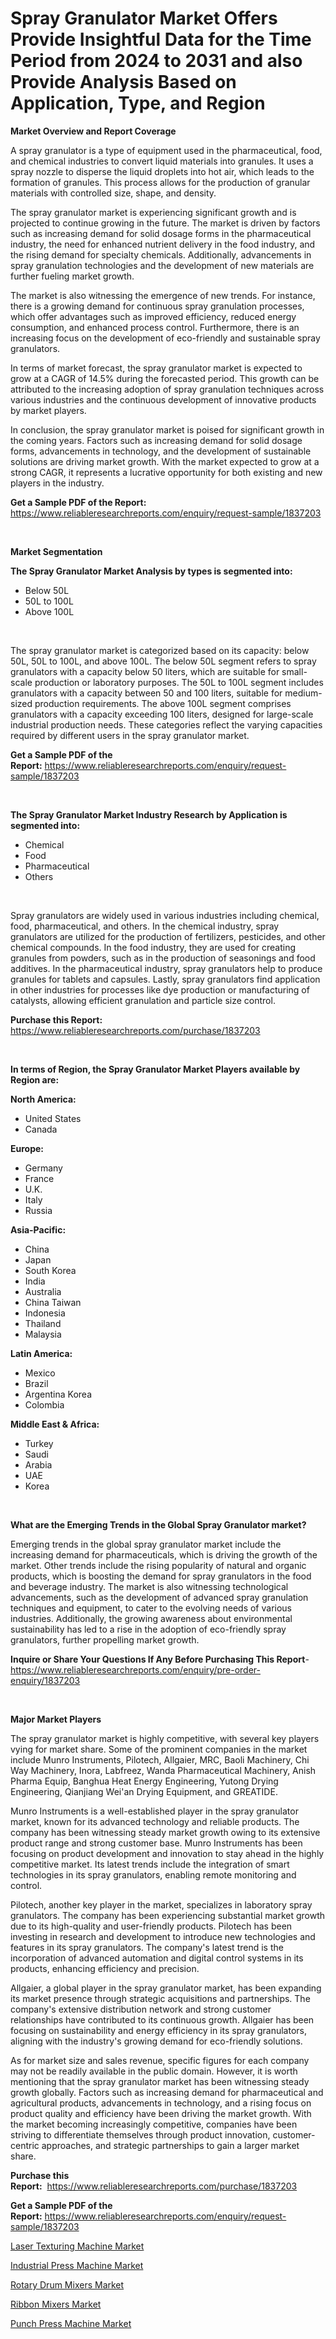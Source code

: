 <p><h1>Spray Granulator Market Offers Provide Insightful Data for the Time Period from 2024 to 2031 and also Provide Analysis Based on Application, Type, and Region</h1></p><p><strong>Market Overview and Report Coverage</strong></p>
<p><p>A spray granulator is a type of equipment used in the pharmaceutical, food, and chemical industries to convert liquid materials into granules. It uses a spray nozzle to disperse the liquid droplets into hot air, which leads to the formation of granules. This process allows for the production of granular materials with controlled size, shape, and density.</p><p>The spray granulator market is experiencing significant growth and is projected to continue growing in the future. The market is driven by factors such as increasing demand for solid dosage forms in the pharmaceutical industry, the need for enhanced nutrient delivery in the food industry, and the rising demand for specialty chemicals. Additionally, advancements in spray granulation technologies and the development of new materials are further fueling market growth.</p><p>The market is also witnessing the emergence of new trends. For instance, there is a growing demand for continuous spray granulation processes, which offer advantages such as improved efficiency, reduced energy consumption, and enhanced process control. Furthermore, there is an increasing focus on the development of eco-friendly and sustainable spray granulators.</p><p>In terms of market forecast, the spray granulator market is expected to grow at a CAGR of 14.5% during the forecasted period. This growth can be attributed to the increasing adoption of spray granulation techniques across various industries and the continuous development of innovative products by market players.</p><p>In conclusion, the spray granulator market is poised for significant growth in the coming years. Factors such as increasing demand for solid dosage forms, advancements in technology, and the development of sustainable solutions are driving market growth. With the market expected to grow at a strong CAGR, it represents a lucrative opportunity for both existing and new players in the industry.</p></p>
<p><strong>Get a Sample PDF of the Report:</strong> <a href="https://www.reliableresearchreports.com/enquiry/request-sample/1837203">https://www.reliableresearchreports.com/enquiry/request-sample/1837203</a></p>
<p>&nbsp;</p>
<p><strong>Market Segmentation</strong></p>
<p><strong>The Spray Granulator Market Analysis by types is segmented into:</strong></p>
<p><ul><li>Below 50L</li><li>50L to 100L</li><li>Above 100L</li></ul></p>
<p>&nbsp;</p>
<p><p>The spray granulator market is categorized based on its capacity: below 50L, 50L to 100L, and above 100L. The below 50L segment refers to spray granulators with a capacity below 50 liters, which are suitable for small-scale production or laboratory purposes. The 50L to 100L segment includes granulators with a capacity between 50 and 100 liters, suitable for medium-sized production requirements. The above 100L segment comprises granulators with a capacity exceeding 100 liters, designed for large-scale industrial production needs. These categories reflect the varying capacities required by different users in the spray granulator market.</p></p>
<p><strong>Get a Sample PDF of the Report:</strong>&nbsp;<a href="https://www.reliableresearchreports.com/enquiry/request-sample/1837203">https://www.reliableresearchreports.com/enquiry/request-sample/1837203</a></p>
<p>&nbsp;</p>
<p><strong>The Spray Granulator Market Industry Research by Application is segmented into:</strong></p>
<p><ul><li>Chemical</li><li>Food</li><li>Pharmaceutical</li><li>Others</li></ul></p>
<p>&nbsp;</p>
<p><p>Spray granulators are widely used in various industries including chemical, food, pharmaceutical, and others. In the chemical industry, spray granulators are utilized for the production of fertilizers, pesticides, and other chemical compounds. In the food industry, they are used for creating granules from powders, such as in the production of seasonings and food additives. In the pharmaceutical industry, spray granulators help to produce granules for tablets and capsules. Lastly, spray granulators find application in other industries for processes like dye production or manufacturing of catalysts, allowing efficient granulation and particle size control.</p></p>
<p><strong>Purchase this Report:</strong>&nbsp; <a href="https://www.reliableresearchreports.com/purchase/1837203">https://www.reliableresearchreports.com/purchase/1837203</a></p>
<p>&nbsp;</p>
<p><strong>In terms of Region, the Spray Granulator Market Players available by Region are:</strong></p>
<p>
    <p> <strong> North America: </strong>
        <ul>
            <li>United States</li>
            <li>Canada</li>
        </ul>
        </p> 
    <p> <strong> Europe: </strong>
        <ul>
            <li>Germany</li>
            <li>France</li>
            <li>U.K.</li>
            <li>Italy</li>
            <li>Russia</li>
        </ul>
        </p> 
    <p> <strong> Asia-Pacific: </strong>
        <ul>
            <li>China</li>
            <li>Japan</li>
            <li>South Korea</li>
            <li>India</li>
            <li>Australia</li>
            <li>China Taiwan</li>
            <li>Indonesia</li>
            <li>Thailand</li>
            <li>Malaysia</li>
        </ul>
        </p> 
    <p> <strong> Latin America: </strong>
        <ul>
            <li>Mexico</li>
            <li>Brazil</li>
            <li>Argentina Korea</li>
            <li>Colombia</li>
        </ul>
        </p> 
    <p> <strong> Middle East & Africa: </strong>
        <ul>
            <li>Turkey</li>
            <li>Saudi</li>
            <li>Arabia</li>
            <li>UAE</li>
            <li>Korea</li>
        </ul>
    </p>
    </p>
<p>&nbsp;</p>
<p><strong>What are the Emerging Trends in the Global Spray Granulator market?</strong></p>
<p><p>Emerging trends in the global spray granulator market include the increasing demand for pharmaceuticals, which is driving the growth of the market. Other trends include the rising popularity of natural and organic products, which is boosting the demand for spray granulators in the food and beverage industry. The market is also witnessing technological advancements, such as the development of advanced spray granulation techniques and equipment, to cater to the evolving needs of various industries. Additionally, the growing awareness about environmental sustainability has led to a rise in the adoption of eco-friendly spray granulators, further propelling market growth.</p></p>
<p><strong>Inquire or Share Your Questions If Any Before Purchasing This Report</strong>- <a href="https://www.reliableresearchreports.com/enquiry/pre-order-enquiry/1837203">https://www.reliableresearchreports.com/enquiry/pre-order-enquiry/1837203</a></p>
<p>&nbsp;</p>
<p><strong>Major Market Players</strong></p>
<p><p>The spray granulator market is highly competitive, with several key players vying for market share. Some of the prominent companies in the market include Munro Instruments, Pilotech, Allgaier, MRC, Baoli Machinery, Chi Way Machinery, Inora, Labfreez, Wanda Pharmaceutical Machinery, Anish Pharma Equip, Banghua Heat Energy Engineering, Yutong Drying Engineering, Qianjiang Wei'an Drying Equipment, and GREATIDE.</p><p>Munro Instruments is a well-established player in the spray granulator market, known for its advanced technology and reliable products. The company has been witnessing steady market growth owing to its extensive product range and strong customer base. Munro Instruments has been focusing on product development and innovation to stay ahead in the highly competitive market. Its latest trends include the integration of smart technologies in its spray granulators, enabling remote monitoring and control.</p><p>Pilotech, another key player in the market, specializes in laboratory spray granulators. The company has been experiencing substantial market growth due to its high-quality and user-friendly products. Pilotech has been investing in research and development to introduce new technologies and features in its spray granulators. The company's latest trend is the incorporation of advanced automation and digital control systems in its products, enhancing efficiency and precision.</p><p>Allgaier, a global player in the spray granulator market, has been expanding its market presence through strategic acquisitions and partnerships. The company's extensive distribution network and strong customer relationships have contributed to its continuous growth. Allgaier has been focusing on sustainability and energy efficiency in its spray granulators, aligning with the industry's growing demand for eco-friendly solutions.</p><p>As for market size and sales revenue, specific figures for each company may not be readily available in the public domain. However, it is worth mentioning that the spray granulator market has been witnessing steady growth globally. Factors such as increasing demand for pharmaceutical and agricultural products, advancements in technology, and a rising focus on product quality and efficiency have been driving the market growth. With the market becoming increasingly competitive, companies have been striving to differentiate themselves through product innovation, customer-centric approaches, and strategic partnerships to gain a larger market share.</p></p>
<p><strong>Purchase this Report:</strong>&nbsp;&nbsp;<a href="https://www.reliableresearchreports.com/purchase/1837203">https://www.reliableresearchreports.com/purchase/1837203</a></p>
<p></p>
<p><strong>Get a Sample PDF of the Report:</strong>&nbsp;<a href="https://www.reliableresearchreports.com/enquiry/request-sample/1837203">https://www.reliableresearchreports.com/enquiry/request-sample/1837203</a></p>
<p><p><a href="https://github.com/ChiragRP21/Market-Research-Report-List-2/blob/main/laser-texturing-machine-market.md">Laser Texturing Machine Market</a></p><p><a href="https://github.com/BryceTownsendr/Market-Research-Report-List-2/blob/main/industrial-press-machine-market.md">Industrial Press Machine Market</a></p><p><a href="https://github.com/WillieWoodard/Market-Research-Report-List-2/blob/main/rotary-drum-mixers-market.md">Rotary Drum Mixers Market</a></p><p><a href="https://github.com/PeterParrish5/Market-Research-Report-List-2/blob/main/ribbon-mixers-market.md">Ribbon Mixers Market</a></p><p><a href="https://github.com/ChiragRp1/Market-Research-Report-List-2/blob/main/punch-press-machine-market.md">Punch Press Machine Market</a></p></p>
